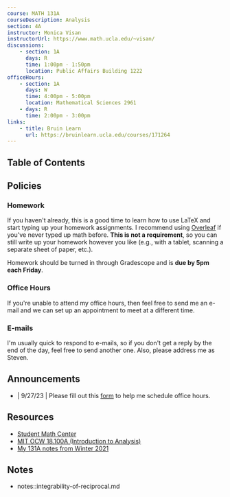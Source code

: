 ```yaml
---
course: MATH 131A
courseDescription: Analysis
section: 4A
instructor: Monica Visan
instructorUrl: https://www.math.ucla.edu/~visan/
discussions:
    - section: 1A
      days: R
      time: 1:00pm - 1:50pm
      location: Public Affairs Building 1222
officeHours:
    - section: 1A
      days: W
      time: 4:00pm - 5:00pm
      location: Mathematical Sciences 2961
    - days: R
      time: 2:00pm - 3:00pm
links:
    - title: Bruin Learn
      url: https://bruinlearn.ucla.edu/courses/171264
---
```


## Table of Contents

## Policies

### Homework

If you haven't already, this is a good time to learn how to use LaTeX and start typing up your homework assignments. I recommend using [Overleaf](https://www.overleaf.com/) if you've never typed up math before. **This is not a requirement**, so you can still write up your homework however you like (e.g., with a tablet, scanning a separate sheet of paper, etc.).

Homework should be turned in through Gradescope and is **due by 5pm each Friday**.

### Office Hours

If you're unable to attend my office hours, then feel free to send me an e-mail and we can set up an appointment to meet at a different time.

### E-mails

I'm usually quick to respond to e-mails, so if you don't get a reply by the end of the day, feel free to send another one. Also, please address me as Steven.

## Announcements

-   | 9/27/23 | Please fill out this [form](https://forms.gle/aC1pBeregsxHJ3mg9) to help me schedule office hours.

## Resources

-   [Student Math Center](https://ww3.math.ucla.edu/student-math-center/)
-   [MIT OCW 18.100A (Introduction to Analysis)](https://ocw.mit.edu/courses/mathematics/18-100a-introduction-to-analysis-fall-2012/)
-   [My 131A notes from Winter 2021](21w.131a.3)

## Notes

-   notes::integrability-of-reciprocal.md

